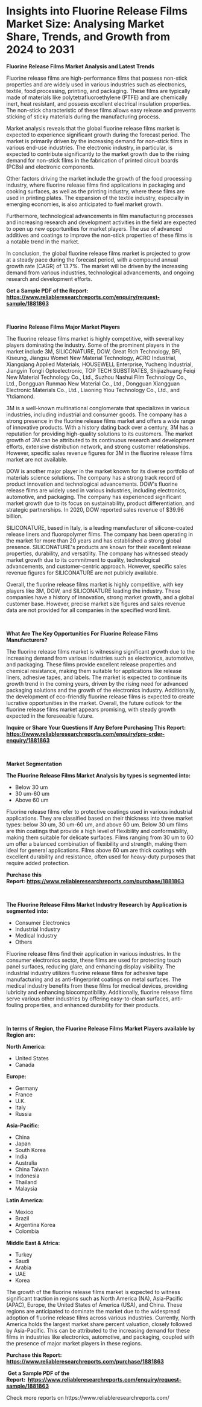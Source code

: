 <p><h1>Insights into Fluorine Release Films Market Size: Analysing Market Share, Trends, and Growth from 2024 to 2031</h1></p><p><strong>Fluorine Release Films Market Analysis and Latest Trends</strong></p>
<p><p>Fluorine release films are high-performance films that possess non-stick properties and are widely used in various industries such as electronics, textile, food processing, printing, and packaging. These films are typically made of materials like polytetrafluoroethylene (PTFE) and are chemically inert, heat resistant, and possess excellent electrical insulation properties. The non-stick characteristic of these films allows easy release and prevents sticking of sticky materials during the manufacturing process.</p><p>Market analysis reveals that the global fluorine release films market is expected to experience significant growth during the forecast period. The market is primarily driven by the increasing demand for non-stick films in various end-use industries. The electronic industry, in particular, is expected to contribute significantly to the market growth due to the rising demand for non-stick films in the fabrication of printed circuit boards (PCBs) and electronic components.</p><p>Other factors driving the market include the growth of the food processing industry, where fluorine release films find applications in packaging and cooking surfaces, as well as the printing industry, where these films are used in printing plates. The expansion of the textile industry, especially in emerging economies, is also anticipated to fuel market growth.</p><p>Furthermore, technological advancements in film manufacturing processes and increasing research and development activities in the field are expected to open up new opportunities for market players. The use of advanced additives and coatings to improve the non-stick properties of these films is a notable trend in the market.</p><p>In conclusion, the global fluorine release films market is projected to grow at a steady pace during the forecast period, with a compound annual growth rate (CAGR) of 13.7%. The market will be driven by the increasing demand from various industries, technological advancements, and ongoing research and development efforts.</p></p>
<p><strong>Get a Sample PDF of the Report:&nbsp; <a href="https://www.reliableresearchreports.com/enquiry/request-sample/1881863">https://www.reliableresearchreports.com/enquiry/request-sample/1881863</a></strong></p>
<p>&nbsp;</p>
<p><strong>Fluorine Release Films Major Market Players</strong></p>
<p><p>The fluorine release films market is highly competitive, with several key players dominating the industry. Some of the prominent players in the market include 3M, SILICONATURE, DOW, Great Rich Technology, BFI, Kiseung, Jiangsu Womet New Material Technology, ACRO Industrial, Xiangqiang Applied Materials, HOUSEWELL Enterprise, Yucheng Industrial, Jiangyin Tongli Optoelectronic, TOP TECH SUBSTRATES, Shijiazhuang Feiqi New Material Technology Co., Ltd., Suzhou Nashui Film Technology Co., Ltd., Dongguan Runmao New Material Co., Ltd., Dongguan Xiangguan Electronic Materials Co., Ltd., Liaoning Yiou Technology Co., Ltd., and Ytdiamond.</p><p>3M is a well-known multinational conglomerate that specializes in various industries, including industrial and consumer goods. The company has a strong presence in the fluorine release films market and offers a wide range of innovative products. With a history dating back over a century, 3M has a reputation for providing high-quality solutions to its customers. The market growth of 3M can be attributed to its continuous research and development efforts, extensive distribution network, and strong customer relationships. However, specific sales revenue figures for 3M in the fluorine release films market are not available.</p><p>DOW is another major player in the market known for its diverse portfolio of materials science solutions. The company has a strong track record of product innovation and technological advancements. DOW's fluorine release films are widely used in various industries, including electronics, automotive, and packaging. The company has experienced significant market growth due to its focus on sustainability, product differentiation, and strategic partnerships. In 2020, DOW reported sales revenue of $39.96 billion.</p><p>SILICONATURE, based in Italy, is a leading manufacturer of silicone-coated release liners and fluoropolymer films. The company has been operating in the market for more than 20 years and has established a strong global presence. SILICONATURE's products are known for their excellent release properties, durability, and versatility. The company has witnessed steady market growth due to its commitment to quality, technological advancements, and customer-centric approach. However, specific sales revenue figures for SILICONATURE are not publicly available.</p><p>Overall, the fluorine release films market is highly competitive, with key players like 3M, DOW, and SILICONATURE leading the industry. These companies have a history of innovation, strong market growth, and a global customer base. However, precise market size figures and sales revenue data are not provided for all companies in the specified word limit.</p></p>
<p>&nbsp;</p>
<p><strong>What Are The Key Opportunities For Fluorine Release Films Manufacturers?</strong></p>
<p><p>The fluorine release films market is witnessing significant growth due to the increasing demand from various industries such as electronics, automotive, and packaging. These films provide excellent release properties and chemical resistance, making them suitable for applications like release liners, adhesive tapes, and labels. The market is expected to continue its growth trend in the coming years, driven by the rising need for advanced packaging solutions and the growth of the electronics industry. Additionally, the development of eco-friendly fluorine release films is expected to create lucrative opportunities in the market. Overall, the future outlook for the fluorine release films market appears promising, with steady growth expected in the foreseeable future.</p></p>
<p><strong>Inquire or Share Your Questions If Any Before Purchasing This Report: <a href="https://www.reliableresearchreports.com/enquiry/pre-order-enquiry/1881863">https://www.reliableresearchreports.com/enquiry/pre-order-enquiry/1881863</a></strong></p>
<p>&nbsp;</p>
<p><strong>Market Segmentation</strong></p>
<p><strong>The Fluorine Release Films Market Analysis by types is segmented into:</strong></p>
<p><ul><li>Below 30 um</li><li>30 um-60 um</li><li>Above 60 um</li></ul></p>
<p><p>Fluorine release films refer to protective coatings used in various industrial applications. They are classified based on their thickness into three market types: below 30 um, 30 um-60 um, and above 60 um. Below 30 um films are thin coatings that provide a high level of flexibility and conformability, making them suitable for delicate surfaces. Films ranging from 30 um to 60 um offer a balanced combination of flexibility and strength, making them ideal for general applications. Films above 60 um are thick coatings with excellent durability and resistance, often used for heavy-duty purposes that require added protection.</p></p>
<p><strong>Purchase this Report:&nbsp;<a href="https://www.reliableresearchreports.com/purchase/1881863">https://www.reliableresearchreports.com/purchase/1881863</a></strong></p>
<p>&nbsp;</p>
<p><strong>The Fluorine Release Films Market Industry Research by Application is segmented into:</strong></p>
<p><ul><li>Consumer Electronics</li><li>Industrial Industry</li><li>Medical Industry</li><li>Others</li></ul></p>
<p><p>Fluorine release films find their application in various industries. In the consumer electronics sector, these films are used for protecting touch panel surfaces, reducing glare, and enhancing display visibility. The industrial industry utilizes fluorine release films for adhesive tape manufacturing and as anti-fingerprint coatings on metal surfaces. The medical industry benefits from these films for medical devices, providing lubricity and enhancing biocompatibility. Additionally, fluorine release films serve various other industries by offering easy-to-clean surfaces, anti-fouling properties, and enhanced durability for their products.</p></p>
<p>&nbsp;</p>
<p><strong>In terms of Region, the Fluorine Release Films Market Players available by Region are:</strong></p>
<p>
    <p> <strong> North America: </strong>
        <ul>
            <li>United States</li>
            <li>Canada</li>
        </ul>
        </p> 
    <p> <strong> Europe: </strong>
        <ul>
            <li>Germany</li>
            <li>France</li>
            <li>U.K.</li>
            <li>Italy</li>
            <li>Russia</li>
        </ul>
        </p> 
    <p> <strong> Asia-Pacific: </strong>
        <ul>
            <li>China</li>
            <li>Japan</li>
            <li>South Korea</li>
            <li>India</li>
            <li>Australia</li>
            <li>China Taiwan</li>
            <li>Indonesia</li>
            <li>Thailand</li>
            <li>Malaysia</li>
        </ul>
        </p> 
    <p> <strong> Latin America: </strong>
        <ul>
            <li>Mexico</li>
            <li>Brazil</li>
            <li>Argentina Korea</li>
            <li>Colombia</li>
        </ul>
        </p> 
    <p> <strong> Middle East & Africa: </strong>
        <ul>
            <li>Turkey</li>
            <li>Saudi</li>
            <li>Arabia</li>
            <li>UAE</li>
            <li>Korea</li>
        </ul>
    </p>
    </p>
<p><p>The growth of the fluorine release films market is expected to witness significant traction in regions such as North America (NA), Asia-Pacific (APAC), Europe, the United States of America (USA), and China. These regions are anticipated to dominate the market due to the widespread adoption of fluorine release films across various industries. Currently, North America holds the largest market share percent valuation, closely followed by Asia-Pacific. This can be attributed to the increasing demand for these films in industries like electronics, automotive, and packaging, coupled with the presence of major market players in these regions.</p></p>
<p><strong>Purchase this Report: <a href="https://www.reliableresearchreports.com/purchase/1881863">https://www.reliableresearchreports.com/purchase/1881863</a></strong></p>
<p>&nbsp;<strong>Get a Sample PDF of the Report:&nbsp;&nbsp;<a href="https://www.reliableresearchreports.com/enquiry/request-sample/1881863">https://www.reliableresearchreports.com/enquiry/request-sample/1881863</a></strong></p>
<p><strong></strong></p>
<p>Check more reports on https://www.reliableresearchreports.com/</p>